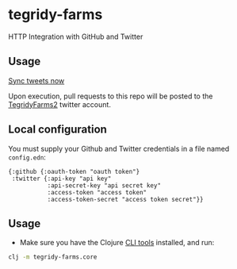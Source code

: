 # tegridy-farms

HTTP Integration with GitHub and Twitter

## Usage

[Sync tweets now](https://tegridy-farms.herokuapp.com/)

Upon execution, pull requests to this repo will be posted to the [TegridyFarms2](https://twitter.com/TegridyFarms2) twitter account.

## Local configuration

You must supply your Github and Twitter credentials in a file named `config.edn`:

```edn
{:github {:oauth-token "oauth token"}
 :twitter {:api-key "api key"
           :api-secret-key "api secret key"
           :access-token "access token"
           :access-token-secret "access token secret"}}
```

## Usage

* Make sure you have the Clojure [CLI tools](https://clojure.org/guides/deps_and_cli) installed, and run:

```bash
clj -m tegridy-farms.core
```
